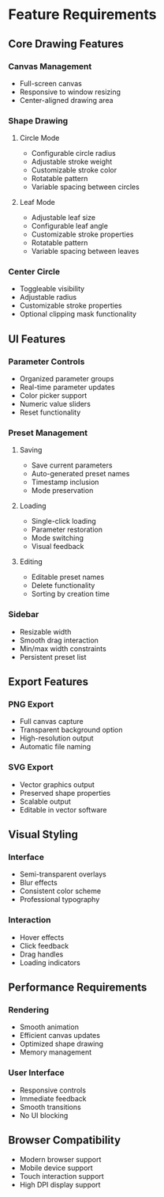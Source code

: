 # Feature Requirements

## Core Drawing Features

### Canvas Management
- Full-screen canvas
- Responsive to window resizing
- Center-aligned drawing area

### Shape Drawing
1. Circle Mode
   - Configurable circle radius
   - Adjustable stroke weight
   - Customizable stroke color
   - Rotatable pattern
   - Variable spacing between circles

2. Leaf Mode
   - Adjustable leaf size
   - Configurable leaf angle
   - Customizable stroke properties
   - Rotatable pattern
   - Variable spacing between leaves

### Center Circle
- Toggleable visibility
- Adjustable radius
- Customizable stroke properties
- Optional clipping mask functionality

## UI Features

### Parameter Controls
- Organized parameter groups
- Real-time parameter updates
- Color picker support
- Numeric value sliders
- Reset functionality

### Preset Management
1. Saving
   - Save current parameters
   - Auto-generated preset names
   - Timestamp inclusion
   - Mode preservation

2. Loading
   - Single-click loading
   - Parameter restoration
   - Mode switching
   - Visual feedback

3. Editing
   - Editable preset names
   - Delete functionality
   - Sorting by creation time

### Sidebar
- Resizable width
- Smooth drag interaction
- Min/max width constraints
- Persistent preset list

## Export Features

### PNG Export
- Full canvas capture
- Transparent background option
- High-resolution output
- Automatic file naming

### SVG Export
- Vector graphics output
- Preserved shape properties
- Scalable output
- Editable in vector software

## Visual Styling

### Interface
- Semi-transparent overlays
- Blur effects
- Consistent color scheme
- Professional typography

### Interaction
- Hover effects
- Click feedback
- Drag handles
- Loading indicators

## Performance Requirements

### Rendering
- Smooth animation
- Efficient canvas updates
- Optimized shape drawing
- Memory management

### User Interface
- Responsive controls
- Immediate feedback
- Smooth transitions
- No UI blocking

## Browser Compatibility
- Modern browser support
- Mobile device support
- Touch interaction support
- High DPI display support 